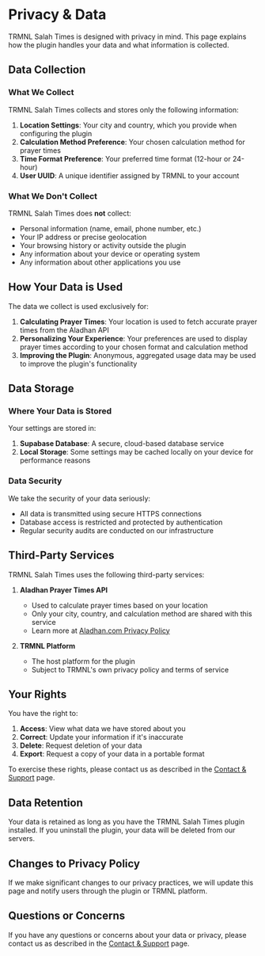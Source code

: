 # Privacy & Data

TRMNL Salah Times is designed with privacy in mind. This page explains how the plugin handles your data and what information is collected.

## Data Collection

### What We Collect

TRMNL Salah Times collects and stores only the following information:

1. **Location Settings**: Your city and country, which you provide when configuring the plugin
2. **Calculation Method Preference**: Your chosen calculation method for prayer times
3. **Time Format Preference**: Your preferred time format (12-hour or 24-hour)
4. **User UUID**: A unique identifier assigned by TRMNL to your account

### What We Don't Collect

TRMNL Salah Times does **not** collect:

- Personal information (name, email, phone number, etc.)
- Your IP address or precise geolocation
- Your browsing history or activity outside the plugin
- Any information about your device or operating system
- Any information about other applications you use

## How Your Data is Used

The data we collect is used exclusively for:

1. **Calculating Prayer Times**: Your location is used to fetch accurate prayer times from the Aladhan API
2. **Personalizing Your Experience**: Your preferences are used to display prayer times according to your chosen format and calculation method
3. **Improving the Plugin**: Anonymous, aggregated usage data may be used to improve the plugin's functionality

## Data Storage

### Where Your Data is Stored

Your settings are stored in:

1. **Supabase Database**: A secure, cloud-based database service
2. **Local Storage**: Some settings may be cached locally on your device for performance reasons

### Data Security

We take the security of your data seriously:

- All data is transmitted using secure HTTPS connections
- Database access is restricted and protected by authentication
- Regular security audits are conducted on our infrastructure

## Third-Party Services

TRMNL Salah Times uses the following third-party services:

1. **Aladhan Prayer Times API**
   - Used to calculate prayer times based on your location
   - Only your city, country, and calculation method are shared with this service
   - Learn more at [Aladhan.com Privacy Policy](https://aladhan.com/privacy-policy)

2. **TRMNL Platform**
   - The host platform for the plugin
   - Subject to TRMNL's own privacy policy and terms of service

## Your Rights

You have the right to:

1. **Access**: View what data we have stored about you
2. **Correct**: Update your information if it's inaccurate
3. **Delete**: Request deletion of your data
4. **Export**: Request a copy of your data in a portable format

To exercise these rights, please contact us as described in the [Contact & Support](contact-support.md) page.

## Data Retention

Your data is retained as long as you have the TRMNL Salah Times plugin installed. If you uninstall the plugin, your data will be deleted from our servers.

## Changes to Privacy Policy

If we make significant changes to our privacy practices, we will update this page and notify users through the plugin or TRMNL platform.

## Questions or Concerns

If you have any questions or concerns about your data or privacy, please contact us as described in the [Contact & Support](contact-support.md) page.
